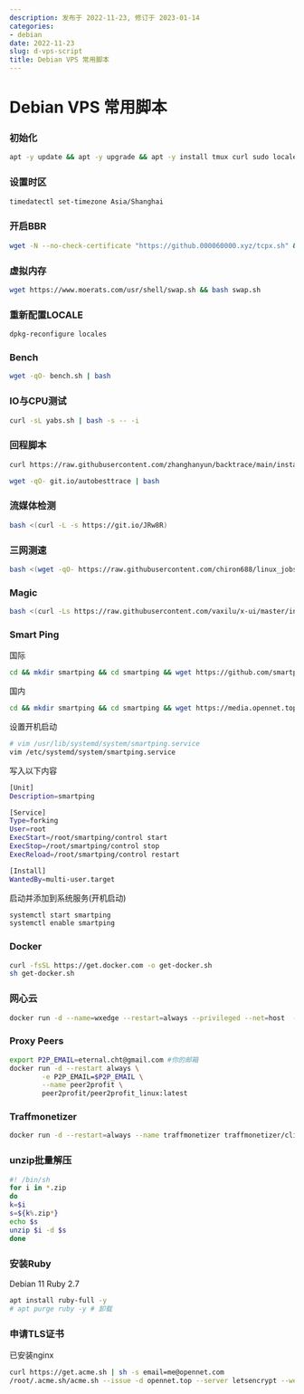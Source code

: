 ```yaml
---
description: 发布于 2022-11-23, 修订于 2023-01-14
categories:
- debian
date: 2022-11-23
slug: d-vps-script
title: Debian VPS 常用脚本
---
```


# Debian VPS 常用脚本

### 初始化

```bash
apt -y update && apt -y upgrade && apt -y install tmux curl sudo locales vim apparmor
```

### 设置时区

```bash
timedatectl set-timezone Asia/Shanghai
```

### 开启BBR

```bash
wget -N --no-check-certificate "https://github.000060000.xyz/tcpx.sh" && chmod +x tcpx.sh && ./tcpx.sh
```

### 虚拟内存

```bash
wget https://www.moerats.com/usr/shell/swap.sh && bash swap.sh
```

### 重新配置LOCALE

```bash
dpkg-reconfigure locales
```

### Bench

```bash
wget -qO- bench.sh | bash
```

### IO与CPU测试

```bash
curl -sL yabs.sh | bash -s -- -i
```

### 回程脚本

```bash
curl https://raw.githubusercontent.com/zhanghanyun/backtrace/main/install.sh -sSf | sh
```

```bash
wget -qO- git.io/autobesttrace | bash
```

### 流媒体检测

```bash
bash <(curl -L -s https://git.io/JRw8R) 
```

### 三网测速

```bash
bash <(wget -qO- https://raw.githubusercontent.com/chiron688/linux_jobs/main/speed.sh)
```

### Magic

```bash
bash <(curl -Ls https://raw.githubusercontent.com/vaxilu/x-ui/master/install.sh)
```

### Smart Ping

国际

```bash
cd && mkdir smartping && cd smartping && wget https://github.com/smartping/smartping/releases/download/v0.8.0/smartping-v0.8.0.tar.gz && tar -zxvf smartping-v0.8.0.tar.gz
```

国内

```bash
cd && mkdir smartping && cd smartping && wget https://media.opennet.top:8087/directlink/2/smartping-v0.8.0.tar.gz && tar -zxvf smartping-v0.8.0.tar.gz
```

设置开机启动

```bash
# vim /usr/lib/systemd/system/smartping.service
vim /etc/systemd/system/smartping.service
```

写入以下内容

```bash
[Unit]
Description=smartping

[Service]
Type=forking
User=root
ExecStart=/root/smartping/control start
ExecStop=/root/smartping/control stop
ExecReload=/root/smartping/control restart

[Install]
WantedBy=multi-user.target
```

启动并添加到系统服务(开机启动)

```bash
systemctl start smartping
systemctl enable smartping
```

### Docker

```bash
curl -fsSL https://get.docker.com -o get-docker.sh
sh get-docker.sh
```

### 网心云

```bash
docker run -d --name=wxedge --restart=always --privileged --net=host  --tmpfs /run --tmpfs /tmp -v /root/wxedge/data:/storage:rw  registry.hub.docker.com/onething1/wxedge
```

### Proxy Peers

```bash
export P2P_EMAIL=eternal.cht@gmail.com #你的邮箱
docker run -d --restart always \
        -e P2P_EMAIL=$P2P_EMAIL \
        --name peer2profit \
        peer2profit/peer2profit_linux:latest 
```

### Traffmonetizer

```bash
docker run -d --restart=always --name traffmonetizer traffmonetizer/cli start accept --token EHaXuguX8Ae3GumOrdw1VqXJqYOWbbnrsKs+rLO4jzw= #你的token
```

### unzip批量解压

```bash
#! /bin/sh
for i in *.zip
do
k=$i
s=${k%.zip*}
echo $s
unzip $i -d $s
done
```

### 安装Ruby

Debian 11 Ruby 2.7

```bash
apt install ruby-full -y
# apt purge ruby -y # 卸载
```

### 申请TLS证书

已安装nginx


```bash
curl https://get.acme.sh | sh -s email=me@opennet.com
/root/.acme.sh/acme.sh --issue -d opennet.top --server letsencrypt --webroot /var/www/html
```